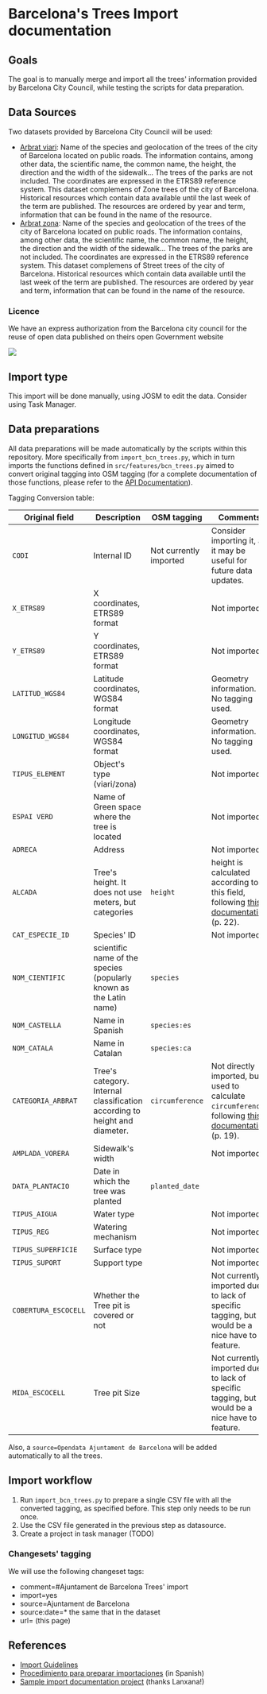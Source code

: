 # Barcelona's Trees Import documentation

## Goals

The goal is to manually merge and import all the trees' information provided by Barcelona City Council, while testing the scripts for data preparation.

## Data Sources

Two datasets provided by Barcelona City Council will be used:

* [Arbrat viari](https://opendata-ajuntament.barcelona.cat/data/ca/dataset/arbrat-viari): Name of the species and geolocation of the trees of the city of Barcelona located on public roads. The information contains, among other data, the scientific name, the common name, the height, the direction and the width of the sidewalk... The trees of the parks are not included. The coordinates are expressed in the ETRS89 reference system. This dataset complemens of Zone trees of the city of Barcelona.
Historical resources which contain data available until the last week of the term are published. The resources are ordered by year and term, information that can be found in the name of the resource.
* [Arbrat zona](https://opendata-ajuntament.barcelona.cat/data/ca/dataset/arbrat-zona): Name of the species and geolocation of the trees of the city of Barcelona located on public roads. The information contains, among other data, the scientific name, the common name, the height, the direction and the width of the sidewalk... The trees of the parks are not included. The coordinates are expressed in the ETRS89 reference system. This dataset complemens of Street trees of the city of Barcelona.
Historical resources which contain data available until the last week of the term are published. The resources are ordered by year and term, information that can be found in the name of the resource.

### Licence

We have an express authorization from the Barcelona city council for the reuse of open data published on theirs open Government website

![](https://wiki.openstreetmap.org/w/images/thumb/9/9a/201801107_AcordOSM_AjuntamentBarcelona_Def.pdf/page1-1240px-201801107_AcordOSM_AjuntamentBarcelona_Def.pdf.jpg)


## Import type

This import will be done manually, using JOSM to edit the data. Consider using Task Manager.

## Data preparations

All data preparations will be made automatically by the scripts within this repository. More specifically from `import_bcn_trees.py`, which in turn imports the functions defined in `src/features/bcn_trees.py` aimed to convert original tagging into OSM tagging (for a complete documentation of those functions, please refer to the [API Documentation]()).

Tagging Conversion table:

Original field  | Description  | OSM tagging  |  Comments
----------------|--------------|--------------|------------
`CODI` | Internal ID  | Not currently imported  | Consider importing it, as it may be useful for future data updates.
`X_ETRS89`  | X coordinates, ETRS89 format  | | Not imported
`Y_ETRS89`  | Y coordinates, ETRS89 format  | | Not imported
`LATITUD_WGS84`  | Latitude coordinates, WGS84 format  |   | Geometry information. No tagging used.
`LONGITUD_WGS84`  | Longitude coordinates, WGS84 format  |   | Geometry information. No tagging used.  |   |   |    |   |   |   |   |   |
`TIPUS_ELEMENT`  | Object's type (viari/zona)  |  | Not imported
`ESPAI VERD`  | Name of Green space where the tree is located   |   | Not imported
`ADRECA`  | Address  |   | Not imported
`ALCADA`  | Tree's height. It does not use meters, but categories  | `height`  | height is calculated according to this field, following [this documentation](https://ajuntament.barcelona.cat/ecologiaurbana/sites/default/files/Plagestioarbratviaribcn_cat.pdf) (p. 22).
`CAT_ESPECIE_ID`  | Species' ID  |   | Not imported
`NOM_CIENTIFIC`  | scientific name of the species (popularly known as the Latin name)  | `species`  |
`NOM_CASTELLA`  | Name in Spanish  | `species:es`   |
`NOM_CATALA`  | Name in Catalan  | `species:ca`  |
`CATEGORIA_ARBRAT`  | Tree's category. Internal classification according to height and diameter.  | `circumference`  | Not directly imported, but used to calculate `circumference`, following [this documentation](https://ajuntament.barcelona.cat/ecologiaurbana/sites/default/files/Plagestioarbratviaribcn_cat.pdf) (p. 19).
`AMPLADA_VORERA`  | Sidewalk's width  |   | Not imported.
`DATA_PLANTACIO`  | Date in which the tree was planted  | `planted_date`  |
`TIPUS_AIGUA`  | Water type  |   | Not imported.
`TIPUS_REG`  | Watering mechanism  |   | Not imported.
`TIPUS_SUPERFICIE`  | Surface type  |   | Not imported.
`TIPUS_SUPORT`  | Support type  |   | Not imported.
`COBERTURA_ESCOCELL`  | Whether the Tree pit is covered or not  |   | Not currently imported due to lack of specific tagging, but it would be a nice have to feature.
`MIDA_ESCOCELL`  | Tree pit Size  |   | Not currently imported due to lack of specific tagging, but it would be a nice have to feature.

Also, a `source=Opendata Ajuntament de Barcelona` will be added automatically to all the trees.

## Import workflow

1. Run `import_bcn_trees.py` to prepare a single CSV file with all the converted tagging, as specified before. This step only needs to be run once.
2. Use the CSV file generated in the previous step as datasource.
3. Create a project in task manager (TODO)


### Changesets' tagging

We will use the following changeset tags:

* comment=#Ajuntament de Barcelona Trees' import
* import=yes
* source=Ajuntament de Barcelona
* source:date=* the same that in the dataset
* url= (this page)


## References

* [Import Guidelines](https://wiki.openstreetmap.org/wiki/Import/Guidelines)
* [Procedimiento para preparar importaciones](https://wiki.openstreetmap.org/wiki/ES:Importaci%C3%B3n/Directrices) (in Spanish)
* [Sample import documentation project](https://wiki.openstreetmap.org/wiki/Import_information_and_care_points_for_women_and_LGTBI_collectives_in_Catalunya) (thanks Lanxana!)
